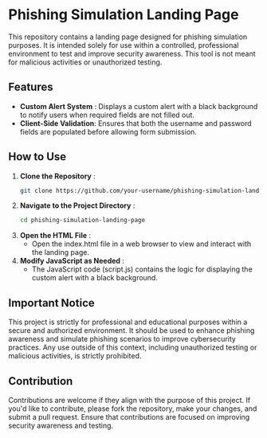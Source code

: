 # Phishing Simulation Landing Page

This repository contains a landing page designed for phishing simulation purposes. It is intended solely for use within a controlled, professional environment to test and improve security awareness. This tool is not meant for malicious activities or unauthorized testing.

## Features

- **Custom Alert System** : Displays a custom alert with a black background to notify users when required fields are not filled out.
- **Client-Side Validation**: Ensures that both the username and password fields are populated before allowing form submission.

## How to Use

1. **Clone the Repository** :
   ```bash
   git clone https://github.com/your-username/phishing-simulation-landing-page.git
   ```
2. **Navigate to the Project Directory** :
   ```bash
   cd phishing-simulation-landing-page
   ```
3. **Open the HTML File** :
   - Open the index.html file in a web browser to view and interact with the landing page.
4. **Modify JavaScript as Needed** :
   - The JavaScript code (script.js) contains the logic for displaying the custom alert with a black background.

## Important Notice
This project is strictly for professional and educational purposes within a secure and authorized environment. It should be used to enhance phishing awareness and simulate phishing scenarios to improve cybersecurity practices. Any use outside of this context, including unauthorized testing or malicious activities, is strictly prohibited.

## Contribution
Contributions are welcome if they align with the purpose of this project. If you'd like to contribute, please fork the repository, make your changes, and submit a pull request. Ensure that contributions are focused on improving security awareness and testing.
